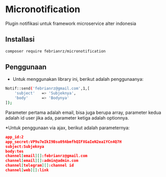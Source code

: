 # Micronotification
Plugin notifikasi untuk framework microservice alter indonesia

## Installasi
```bash
composer require febrianrz/micronotification
```

## Penggunaan
* Untuk menggunakan library ini, berikut adalah penggunaanya:
```bash
Notif::send('febrianrz@gmail.com',1,[
    'subject'   => 'Subjeknya',
    'body'      => 'Bodynya'
]);
```
Parameter pertama adalah email, bisa juga berupa array, parameter kedua adalah id user jika ada, parameter ketiga adalah optionnya.

*Untuk penggunaan via ajax, berikut adalah parameternya:
```json
app_id:2
app_secret:VP9u7eIkI9Bsu09AbmfhQIFXGaIeN2ea1YCn4Q7H
subject:Subjeknya
body:tes
channel[email][]:febrianrz@gmail.com
channel[email][]:admin@admin.com
channel[telegram][]:channel id
channel[web][]:link
```